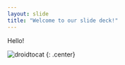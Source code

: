 ```yaml
---
layout: slide
title: "Welcome to our slide deck!"
---
```


Hello!

![droidtocat](https://octodex.github.com/images/droidtocat.png)
{: .center}
